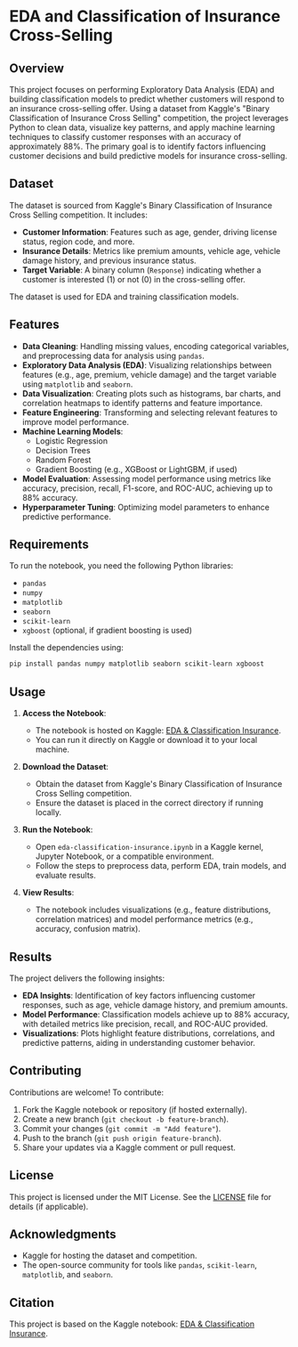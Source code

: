 # EDA and Classification of Insurance Cross-Selling

## Overview
This project focuses on performing Exploratory Data Analysis (EDA) and building classification models to predict whether customers will respond to an insurance cross-selling offer. Using a dataset from Kaggle's "Binary Classification of Insurance Cross Selling" competition, the project leverages Python to clean data, visualize key patterns, and apply machine learning techniques to classify customer responses with an accuracy of approximately 88%. The primary goal is to identify factors influencing customer decisions and build predictive models for insurance cross-selling.

## Dataset
The dataset is sourced from Kaggle's Binary Classification of Insurance Cross Selling competition. It includes:
- **Customer Information**: Features such as age, gender, driving license status, region code, and more.
- **Insurance Details**: Metrics like premium amounts, vehicle age, vehicle damage history, and previous insurance status.
- **Target Variable**: A binary column (`Response`) indicating whether a customer is interested (1) or not (0) in the cross-selling offer.

The dataset is used for EDA and training classification models.

## Features
- **Data Cleaning**: Handling missing values, encoding categorical variables, and preprocessing data for analysis using `pandas`.
- **Exploratory Data Analysis (EDA)**: Visualizing relationships between features (e.g., age, premium, vehicle damage) and the target variable using `matplotlib` and `seaborn`.
- **Data Visualization**: Creating plots such as histograms, bar charts, and correlation heatmaps to identify patterns and feature importance.
- **Feature Engineering**: Transforming and selecting relevant features to improve model performance.
- **Machine Learning Models**:
  - Logistic Regression
  - Decision Trees
  - Random Forest
  - Gradient Boosting (e.g., XGBoost or LightGBM, if used)
- **Model Evaluation**: Assessing model performance using metrics like accuracy, precision, recall, F1-score, and ROC-AUC, achieving up to 88% accuracy.
- **Hyperparameter Tuning**: Optimizing model parameters to enhance predictive performance.

## Requirements
To run the notebook, you need the following Python libraries:
- `pandas`
- `numpy`
- `matplotlib`
- `seaborn`
- `scikit-learn`
- `xgboost` (optional, if gradient boosting is used)

Install the dependencies using:
```bash
pip install pandas numpy matplotlib seaborn scikit-learn xgboost
```

## Usage
1. **Access the Notebook**:
   - The notebook is hosted on Kaggle: [EDA & Classification Insurance](https://www.kaggle.com/code/khangtran94vn/eda-classification-insurance).
   - You can run it directly on Kaggle or download it to your local machine.

2. **Download the Dataset**:
   - Obtain the dataset from Kaggle's Binary Classification of Insurance Cross Selling competition.
   - Ensure the dataset is placed in the correct directory if running locally.

3. **Run the Notebook**:
   - Open `eda-classification-insurance.ipynb` in a Kaggle kernel, Jupyter Notebook, or a compatible environment.
   - Follow the steps to preprocess data, perform EDA, train models, and evaluate results.

4. **View Results**:
   - The notebook includes visualizations (e.g., feature distributions, correlation matrices) and model performance metrics (e.g., accuracy, confusion matrix).

## Results
The project delivers the following insights:
- **EDA Insights**: Identification of key factors influencing customer responses, such as age, vehicle damage history, and premium amounts.
- **Model Performance**: Classification models achieve up to 88% accuracy, with detailed metrics like precision, recall, and ROC-AUC provided.
- **Visualizations**: Plots highlight feature distributions, correlations, and predictive patterns, aiding in understanding customer behavior.

## Contributing
Contributions are welcome! To contribute:
1. Fork the Kaggle notebook or repository (if hosted externally).
2. Create a new branch (`git checkout -b feature-branch`).
3. Commit your changes (`git commit -m "Add feature"`).
4. Push to the branch (`git push origin feature-branch`).
5. Share your updates via a Kaggle comment or pull request.

## License
This project is licensed under the MIT License. See the [LICENSE](LICENSE) file for details (if applicable).

## Acknowledgments
- Kaggle for hosting the dataset and competition.
- The open-source community for tools like `pandas`, `scikit-learn`, `matplotlib`, and `seaborn`.

## Citation
This project is based on the Kaggle notebook: [EDA & Classification Insurance](https://www.kaggle.com/code/khangtran94vn/eda-classification-insurance).[](https://www.kaggle.com/code/ivanergiev01/car-insurance-classification-models-eda-88)